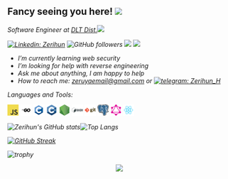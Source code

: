 ## Fancy seeing you here! <img src="https://raw.githubusercontent.com/aemmadi/aemmadi/master/wave.gif" width="30px">

<p><em>Software Engineer at <a href="https://alem.school">DLT Dist.</a><img src="https://media.giphy.com/media/WUlplcMpOCEmTGBtBW/giphy.gif" width="30">

[![Linkedin: Zerihun](https://img.shields.io/badge/-zulbukharov-blue?style=flat-square&logo=Linkedin&logoColor=white&link=https://www.linkedin.com/in/zulbukharov/)](https://www.linkedin.com/in/zulbukharov/)
![GitHub followers](https://img.shields.io/github/followers/Zulbukharov?label=Follow&style=social)
[![](https://img.shields.io/badge/-badges-2D4E00?style=flat-square)](https://www.youracclaim.com/users/abylaikhan-zulbukharov/badges)
![](https://visitor-badge.laobi.icu/badge?page_id=Zulbukharov.Zulbukharov)

- I’m currently learning web security
- I’m looking for help with reverse engineering
- Ask me about anything, I am happy to help
- How to reach me: zeruyaemail@gmail.com or [![telegram: Zerihun_H](https://img.shields.io/badge/-telegram-blue?style=flat-square&logo=telegram&logoColor=black&link=https://t.me/Zerihun_H)](https://t.me/Zerihun_H)

Languages and Tools:

<code><img height="25" src="https://raw.githubusercontent.com/github/explore/80688e429a7d4ef2fca1e82350fe8e3517d3494d/topics/javascript/javascript.png"></code>
<code><img height="25" src="https://raw.githubusercontent.com/github/explore/80688e429a7d4ef2fca1e82350fe8e3517d3494d/topics/go/go.png"></code>
<code><img height="25" src="https://raw.githubusercontent.com/github/explore/80688e429a7d4ef2fca1e82350fe8e3517d3494d/topics/c/c.png"></code>
<code><img height="25" src="https://raw.githubusercontent.com/github/explore/80688e429a7d4ef2fca1e82350fe8e3517d3494d/topics/cpp/cpp.png"></code>
<code><img height="25" src="https://raw.githubusercontent.com/github/explore/80688e429a7d4ef2fca1e82350fe8e3517d3494d/topics/nodejs/nodejs.png"></code>
<code><img height="25" src="https://raw.githubusercontent.com/github/explore/80688e429a7d4ef2fca1e82350fe8e3517d3494d/topics/bash/bash.png"></code>
<code><img height="25" src="https://raw.githubusercontent.com/github/explore/80688e429a7d4ef2fca1e82350fe8e3517d3494d/topics/git/git.png"></code>
<code><img height="25" src="https://raw.githubusercontent.com/github/explore/80688e429a7d4ef2fca1e82350fe8e3517d3494d/topics/postgresql/postgresql.png"></code>
<code><img height="25" src="https://raw.githubusercontent.com/github/explore/5c058a388828bb5fde0bcafd4bc867b5bb3f26f3/topics/graphql/graphql.png"></code>
<code><img height="25" src="https://raw.githubusercontent.com/github/explore/80688e429a7d4ef2fca1e82350fe8e3517d3494d/topics/react/react.png"></code>

  
  
![Zerihun's GitHub stats](https://github-readme-stats.vercel.app/api?username=zerihun-h&show_icons=true&theme=github_dark)![Top Langs](https://github-readme-stats.vercel.app/api/top-langs/?username=zerihun-h&hide=TeX&layout=compact)
  
[![GitHub Streak](http://github-readme-streak-stats.herokuapp.com?user=zerihun-h&theme=dark-smoky&date_format=M%20j%5B%2C%20Y%5D&background=0D1117&stroke=00C3DA&ring=4B8DDA&sideNums=D8D8D8&dates=DDDDDD&sideLabels=DDDDDD&currStreakLabel=DDDDDD&fire=DD2727)](https://git.io/streak-stats)

![trophy](https://github-profile-trophy.vercel.app/?username=zerihun-h&theme=juicyfresh&no-bg=true&no-frame=true&column=4&")
  
<p align = "center">
 <img  src="https://github-readme-streak-stats.herokuapp.com/?user=ritik307&show_icons=true&locale=en&layout=compact&theme=radical&line_height=0" />
</p> 

